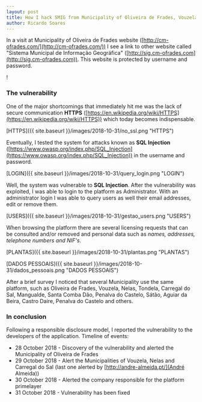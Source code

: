 ```yaml
---
layout: post
title: How I hack SMIG from Municipality of Oliveira de Frades, Vouzela, Nelas, Carregal do Sal and others!
author: Ricardo Soares
---
```


In a visit at Municipality of Oliveira de Frades website ([http://cm-ofrades.com/](http://cm-ofrades.com/)) I see a link to other website called "Sistema Municipal de Informação Geográfica" ([http://sig.cm-ofrades.com](http://sig.cm-ofrades.com)). This website is protected by username and password.

!
### The vulnerability
One of the major shortcomings that immediately hit me was the lack of secure communication **HTTPS** ([https://en.wikipedia.org/wiki/HTTPS](https://en.wikipedia.org/wiki/HTTPS)) which today becomes indispensable.

[HTTPS]({{ site.baseurl }}/images/2018-10-31/no_ssl.png "HTTPS")

Eventually, I tested the system for attacks known as **SQL Injection** ([https://www.owasp.org/index.php/SQL_Injection](https://www.owasp.org/index.php/SQL_Injection)) in the username and password.

[LOGIN]({{ site.baseurl }}/images/2018-10-31/query_login.png "LOGIN")

Well, the system was vulnerable to **SQL Injection**. After the vulnerability was exploited, I was able to login to the platform as Administrator.
With an administrator login I was able to query users as well their email addresses, edit or remove them.

[USERS]({{ site.baseurl }}/images/2018-10-31/gestao_users.png "USERS")

When browsing the platform there are several licensing requests that can be consulted and/or removed and personal data such as _names, addresses, telephone numbers and NIF's_.

[PLANTAS]({{ site.baseurl }}/images/2018-10-31/plantas.png "PLANTAS")

[DADOS PESSOAIS]({{ site.baseurl }}/images/2018-10-31/dados_pessoais.png "DADOS PESSOAIS")

After a brief survey I noticed that several Municipality use the same platform, such as Oliveira de Frades, Vouzela, Nelas, Tondela, Carregal do Sal, Mangualde, Santa Comba Dão, Penalva do Castelo, Sátão, Aguiar da Beira, Castro Daire, Penalva do Castelo and others.

### In conclusion
Following a responsible disclosure model, I reported the vulnerability to the developers of the application. Timeline of events:
* 28 October 2018 - Discovery of the vulnerability and alerted the Municipality of Oliveira de Frades
* 29 October 2018 - Alert the Municipalities of Vouzela, Nelas and Carregal do Sal (last one alerted by [http://andre-almeida.pt/](André Almeida))
* 30 October 2018 - Alerted the company responsible for the platform primelayer
* 31 October 2018 - Vulnerability has been fixed
